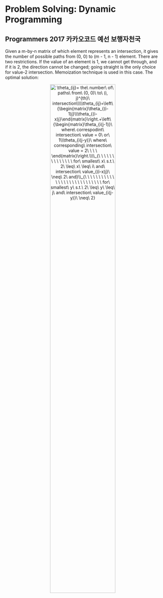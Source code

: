 # Problem Solving: Dynamic Programming

## Programmers 2017 카카오코드 예선 보행자천국
Given a m-by-n matrix of which element represents an intersection, it gives the 
number of possible paths from (0, 0) to (m - 1, n - 1) element. There are two 
restrictions. If the value of an element is 1, we cannot get through, and if it
is 2, the direction cannot be changed; going straight is the only choice for 
value-2 intersection. Memoization technique is used in this case. The optimal solution:  
  
<p align="center">
<img width="65%" src="https://latex.codecogs.com/svg.image?\theta_{ij}=&space;the\&space;number\&space;of\&space;paths\&space;from\&space;(0,&space;0)\&space;to\&space;(i,&space;j)^{th}\&space;intersection\\\\\theta_{ij}=\left\{\begin{matrix}\theta_{(i-1)j}\\\theta_{(i-x)j}\end{matrix}\right.&plus;\left\{\begin{matrix}\theta_{i(j-1)}\&space;where\&space;correspodint\&space;intersection\&space;value&space;=&space;0\&space;or\&space;1\\\theta_{i(j-y)}\&space;where\&space;corresponding\&space;intersection\&space;value&space;=&space;2\&space;\&space;\&space;\&space;\end{matrix}\right.\\\\_{\&space;\&space;\&space;\&space;\&space;\&space;\&space;\&space;\&space;\&space;\&space;\&space;\&space;\&space;for\&space;smallest\&space;x\&space;s.t.\&space;2\&space;\leq\&space;x\&space;\leq\&space;i\&space;and\&space;intersection\&space;value_{(i-x)j}\&space;\neq\&space;2\&space;and}\\_{\&space;\&space;\&space;\&space;\&space;\&space;\&space;\&space;\&space;\&space;\&space;\&space;\&space;\&space;\&space;\&space;\&space;\&space;\&space;\&space;\&space;\&space;\&space;\&space;\&space;\&space;\&space;\&space;for\&space;smallest\&space;y\&space;s.t.\&space;2\&space;\leq\&space;y\&space;\leq\&space;j\&space;and\&space;intersection\&space;value_{i(j-y)}\&space;\neq\&space;2}&space;" title="\theta_{ij}= the\ number\ of\ paths\ from\ (0, 0)\ to\ (i, j)^{th}\ intersection\\\\\theta_{ij}=\left\{\begin{matrix}\theta_{(i-1)j}\\\theta_{(i-x)j}\end{matrix}\right.+\left\{\begin{matrix}\theta_{i(j-1)}\ where\ correspodint\ intersection\ value = 0\ or\ 1\\\theta_{i(j-y)}\ where\ corresponding\ intersection\ value = 2\ \ \ \ \end{matrix}\right.\\\\_{\ \ \ \ \ \ \ \ \ \ \ \ \ \ for\ smallest\ x\ s.t.\ 2\ \leq\ x\ \leq\ i\ and\ intersection\ value_{(i-x)j}\ \neq\ 2\ and}\\_{\ \ \ \ \ \ \ \ \ \ \ \ \ \ \ \ \ \ \ \ \ \ \ \ \ \ \ \ for\ smallest\ y\ s.t.\ 2\ \leq\ y\ \leq\ j\ and\ intersection\ value_{i(j-y)}\ \neq\ 2} " />
</p>

